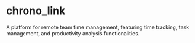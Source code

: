 # chrono_link
A platform for remote team time management, featuring time tracking, task management, and productivity analysis functionalities.
